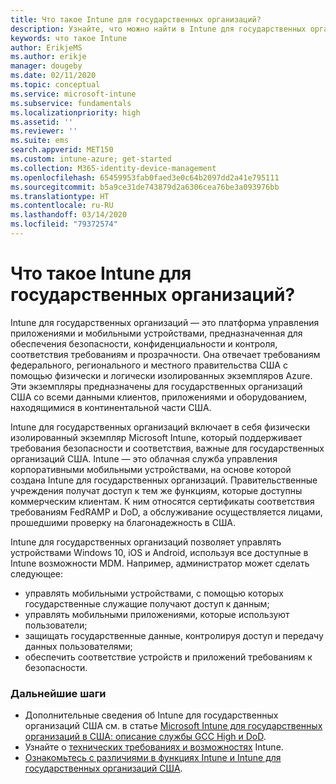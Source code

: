 ```yaml
---
title: Что такое Intune для государственных организаций?
description: Узнайте, что можно найти в Intune для государственных организаций.
keywords: что такое Intune
author: ErikjeMS
ms.author: erikje
manager: dougeby
ms.date: 02/11/2020
ms.topic: conceptual
ms.service: microsoft-intune
ms.subservice: fundamentals
ms.localizationpriority: high
ms.assetid: ''
ms.reviewer: ''
ms.suite: ems
search.appverid: MET150
ms.custom: intune-azure; get-started
ms.collection: M365-identity-device-management
ms.openlocfilehash: 65459953fab0faed3e0c64b2097dd2a41e795111
ms.sourcegitcommit: b5a9ce31de743879d2a6306cea76be3a093976bb
ms.translationtype: HT
ms.contentlocale: ru-RU
ms.lasthandoff: 03/14/2020
ms.locfileid: "79372574"
---
```

# <a name="what-is-intune-for-government"></a>Что такое Intune для государственных организаций?

Intune для государственных организаций — это платформа управления приложениями и мобильными устройствами, предназначенная для обеспечения безопасности, конфиденциальности и контроля, соответствия требованиям и прозрачности. Она отвечает требованиям федерального, регионального и местного правительства США с помощью физически и логически изолированных экземпляров Azure. Эти экземпляры предназначены для государственных организаций США со всеми данными клиентов, приложениями и оборудованием, находящимися в континентальной части США. 

Intune для государственных организаций включает в себя физически изолированный экземпляр Microsoft Intune, который поддерживает требования безопасности и соответствия, важные для государственных организаций США. Intune — это облачная служба управления корпоративными мобильными устройствами, на основе которой создана Intune для государственных организаций. Правительственные учреждения получат доступ к тем же функциям, которые доступны коммерческим клиентам. К ним относятся сертификаты соответствия требованиям FedRAMP и DoD, а обслуживание осуществляется лицами, прошедшими проверку на благонадежность в США.

Intune для государственных организаций позволяет управлять устройствами Windows 10, iOS и Android, используя все доступные в Intune возможности MDM. Например, администратор может сделать следующее:

- управлять мобильными устройствами, с помощью которых государственные служащие получают доступ к данным;
- управлять мобильными приложениями, которые используют пользователи;
- защищать государственные данные, контролируя доступ и передачу данных пользователями;
- обеспечить соответствие устройств и приложений требованиям к безопасности.

### <a name="next-steps"></a>Дальнейшие шаги
- Дополнительные сведения об Intune для государственных организаций США см. в статье [Microsoft Intune для государственных организаций в США: описание службы GCC High и DoD](https://docs.microsoft.com/enterprise-mobility-security/solutions/ems-intune-govt-service-description).
- Узнайте о [технических требованиях и возможностях](/intune/supported-devices-browsers) Intune.
- [Ознакомьтесь с различиями в функциях Intune и Intune для государственных организаций США](https://docs.microsoft.com/enterprise-mobility-security/solutions/ems-intune-govt-service-description).
